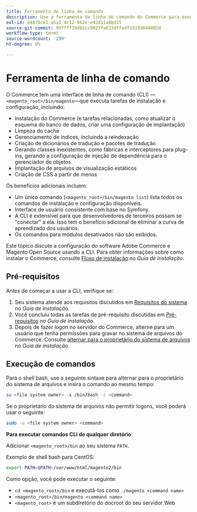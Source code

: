 ```yaml
---
title: Ferramenta de linha de comando
description: Use a ferramenta de linha de comando do Commerce para executar tarefas de instalação e configuração.
exl-id: 44470ce1-a5a2-4c12-962e-e42d11a6bd15
source-git-commit: 95ffff39d82cc9027fa633dffedf15193040802d
workflow-type: tm+mt
source-wordcount: '299'
ht-degree: 0%

---
```


# Ferramenta de linha de comando

O Commerce tem uma interface de linha de comando (CLI) —`<magento_root>/bin/magento`—que executa tarefas de instalação e configuração, incluindo:

- Instalação do Commerce (e tarefas relacionadas, como atualizar o esquema do banco de dados, criar uma configuração de implantação)
- Limpeza do cache
- Gerenciamento de índices, incluindo a reindexação
- Criação de dicionários de tradução e pacotes de tradução
- Gerando classes inexistentes, como fábricas e interceptores para plug-ins, gerando a configuração de injeção de dependência para o gerenciador de objetos
- Implantação de arquivos de visualização estáticos
- Criação de CSS a partir de menos

Os benefícios adicionais incluem:

- Um único comando (`<magento_root>/bin/magento list`) lista todos os comandos de instalação e configuração disponíveis.
- Interface de usuário consistente com base no Symfony.
- A CLI é extensível para que desenvolvedores de terceiros possam se &quot;conectar&quot; a ela. Isso tem o benefício adicional de eliminar a curva de aprendizado dos usuários.
- Os comandos para módulos desativados não são exibidos.

Este tópico discute a configuração do software Adobe Commerce e Magento Open Source usando a CLI. Para obter informações sobre como instalar o Commerce, consulte [Fluxo de instalação](../../installation/overview.md) no _Guia de instalação_.

## Pré-requisitos

Antes de começar a usar a CLI, verifique se:

1. Seu sistema atende aos requisitos discutidos em [Requisitos do sistema](../../installation/system-requirements.md) no _Guia de instalação_.
1. Você concluiu todas as tarefas de pré-requisito discutidas em [Pré-requisitos](../../installation/prerequisites/overview.md) no _Guia de instalação_.
1. Depois de fazer logon no servidor do Commerce, alterne para um usuário que tenha permissões para gravar no sistema de arquivos do Commerce. Consulte [alternar para o proprietário do sistema de arquivos](../../installation/prerequisites/file-system/overview.md) no _Guia de instalação_.

## Execução de comandos

Para o shell bash, use a seguinte sintaxe para alternar para o proprietário do sistema de arquivos e insira o comando ao mesmo tempo:

```bash
su <file system owner> -s /bin/bash -c <command>
```

Se o proprietário do sistema de arquivos não permitir logons, você poderá usar o seguinte:

```bash
sudo -u <file system owner> <command>
```

**Para executar comandos CLI de qualquer diretório**:

Adicionar `<magento_root>/bin` ao seu sistema `PATH`.

Exemplo de shell bash para CentOS:

```bash
export PATH=$PATH:/var/www/html/magento2/bin
```

Como opção, você pode executar o seguinte:

- `cd <magento_root>/bin` e executá-los como `./magento <command name>`
- `<magento_root>/bin/magento <command name>`
- `<magento_root>` é um subdiretório do docroot do seu servidor Web
